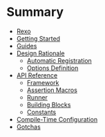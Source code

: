 Summary
=======

* [Rexo](./index.md)
* [Getting Started](./getting-started.md)
* [Guides](./guides.md)
* [Design Rationale](./design/index.md)
   * [Automatic Registration](./design/auto-registration.md)
   * [Options Definition](./design/options.md)
* [API Reference](./reference/index.md)
   * [Framework](./reference/framework.md)
   * [Assertion Macros](./reference/assertions.md)
   * [Runner](./reference/runner.md)
   * [Building Blocks](./reference/building-blocks.md)
   * [Constants](./reference/constants.md)
* [Compile-Time Configuration](./compile-time-configuration.md)
* [Gotchas](./gotchas.md)
